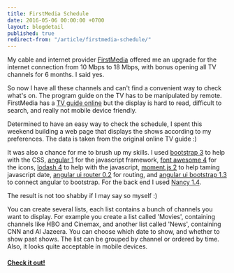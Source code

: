 ```yaml
---
title: FirstMedia Schedule
date: 2016-05-06 00:00:00 +0700
layout: blogdetail
published: true
redirect-from: "/article/firstmedia-schedule/"
---
```


My cable and internet provider [FirstMedia](http://www.firstmedia.com/) offered me an upgrade for the internet connection from 10 Mbps to 18 Mbps, with bonus opening all TV channels for 6 months. I said yes.

So now I have all these channels and can't find a convenient way to check what's on. The program guide on the TV has to be manipulated by remote. FirstMedia has a [TV guide online](http://firstmedia.com/tv-guides) but the display is hard to read, difficult to search, and really not mobile device friendly.

Determined to have an easy way to check the schedule, I spent this weekend building a web page that displays the shows according to my preferences. The data is taken from the original online TV guide :)

It was also a chance for me to brush up my skills. I used [bootstrap 3](http://getbootstrap.com/) to help with the CSS, [angular 1](https://angularjs.org/) for the javascript framework, [font awesome 4](https://fortawesome.github.io/Font-Awesome/) for the icons, [lodash 4](https://lodash.com/) to help with the javascript, [moment.js 2](http://momentjs.com/) to help taming javascript date, [angular ui router 0.2](https://github.com/angular-ui/ui-router) for routing, and [angular ui bootstrap 1.3](https://angular-ui.github.io/bootstrap/) to connect angular to bootstrap. For the back end I used [Nancy 1.4](http://nancyfx.org/).

The result is not too shabby if I may say so myself :)

You can create several lists, each list contains a bunch of channels you want to display. For example you create a list called 'Movies', containing channels like HBO and Cinemax, and another list called 'News', containing CNN and Al Jazeera. You can choose which date to show, and whether to show past shows. The list can be grouped by channel or ordered by time. Also, it looks quite acceptable in mobile devices.

#### [Check it out!](http://www.endycahyono.com/apps/firstmedia)
